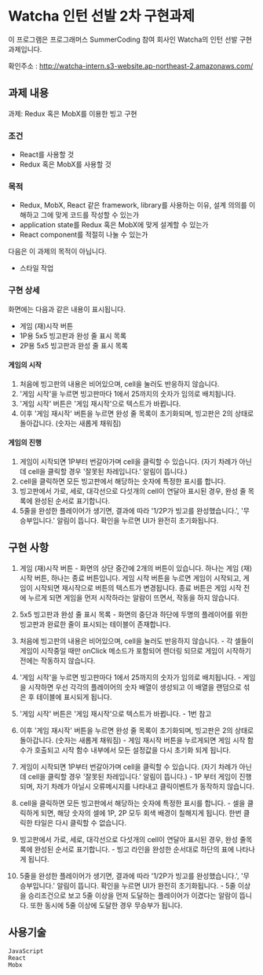 
# Watcha 인턴 선발 2차 구현과제

이 프로그램은 프로그래머스 SummerCoding 참여 회사인 Watcha의 인턴 선발 구현과제입니다. 

확인주소 : http://watcha-intern.s3-website.ap-northeast-2.amazonaws.com/

## 과제 내용

 과제: Redux 혹은 MobX를 이용한 빙고 구현

### 조건

- React를 사용할 것
- Redux 혹은 MobX를 사용할 것

### 목적

- Redux, MobX, React 같은 framework, library를 사용하는 이유, 설계 의의를 이해하고 그에 맞게 코드를 작성할 수 있는가
- application state를 Redux 혹은 MobX에 맞게 설계할 수 있는가
- React component를 적절히 나눌 수 있는가

다음은 이 과제의 목적이 아닙니다.

- 스타일 작업

### 구현 상세

화면에는 다음과 같은 내용이 표시됩니다.

- 게임 (재)시작 버튼
- 1P용 5x5 빙고판과 완성 줄 표시 목록
- 2P용 5x5 빙고판과 완성 줄 표시 목록

#### 게임의 시작

1. 처음에 빙고판의 내용은 비어있으며, cell을 눌러도 반응하지 않습니다.
2. '게임 시작'을 누르면 빙고판마다 1에서 25까지의 숫자가 임의로 배치됩니다.
3. '게임 시작' 버튼은 '게임 재시작'으로 텍스트가 바뀝니다.
4. 이후 '게임 재시작' 버튼을 누르면 완성 줄 목록이 초기화되며, 빙고판은 2의 상태로 돌아갑니다. (숫자는 새롭게 채워짐)

#### 게임의 진행

1. 게임이 시작되면 1P부터 번갈아가며 cell을 클릭할 수 있습니다. (자기 차례가 아닌데 cell을 클릭할 경우 '잘못된 차레입니다.' 알림이 뜹니다.)
2. cell을 클릭하면 모든 빙고판에서 해당하는 숫자에 특정한 표시를 합니다.
3. 빙고판에서 가로, 세로, 대각선으로 다섯개의 cell이 연달아 표시된 경우, 완성 줄 목록에 완성된 순서로 표기합니다.
4. 5줄을 완성한 플레이어가 생기면, 결과에 따라 '1/2P가 빙고를 완성했습니다.', '무승부입니다.' 알림이 뜹니다. 확인을 누르면 UI가 완전히 초기화됩니다.



## 구현 사항

1. 게임 (재)시작 버튼 - 화면의 상단 중간에 2개의 버튼이 있습니다. 하나는 게임 (재)시작 버튼, 하나는 종료 버튼입니다. 게임 시작 버튼을 누르면 게임이 시작되고, 게임이 시작되면 재시작으로 버튼의 텍스트가 변경됩니다. 종료 버튼은 게임 시작 전에 누르게 되면 게임을 먼저 시작하라는 알람이 뜨면서, 작동을 하지 않습니다.

2. 5x5 빙고판과 완성 줄 표시 목록 - 화면의 중단과 하단에 두명의 플레이어를 위한 빙고판과 완료한 줄이 표시되는 테이블이 존재합니다. 

3. 처음에 빙고판의 내용은 비어있으며, cell을 눌러도 반응하지 않습니다. - 각 셀들이 게임이 시작중일 때만 onClick 메소드가 포함되어 렌더링 되므로 게임이 시작하기 전에는 작동하지 않습니다.

4. '게임 시작'을 누르면 빙고판마다 1에서 25까지의 숫자가 임의로 배치됩니다. - 게임을 시작하면 우선 각각의 플레이어의 숫자 배열이 생성되고 이 배열을 랜덤으로 섞은 후 테이블에 표시되게 됩니다. 

5. '게임 시작' 버튼은 '게임 재시작'으로 텍스트가 바뀝니다. - 1번 참고

6. 이후 '게임 재시작' 버튼을 누르면 완성 줄 목록이 초기화되며, 빙고판은 2의 상태로 돌아갑니다. (숫자는 새롭게 채워짐) - 게임 재시작 버튼을 누르게되면 게임 시작 함수가 호출되고 시작 함수 내부에서 모든 설정값을 다시 초기화 되게 됩니다.

7. 게임이 시작되면 1P부터 번갈아가며 cell을 클릭할 수 있습니다. (자기 차례가 아닌데 cell을 클릭할 경우 '잘못된 차레입니다.' 알림이 뜹니다.) - 1P 부터 게임이 진행되며, 자기 차례가 아닐시 오류메시지를 나타내고 클릭이벤트가 동작하지 않습니다. 

8. cell을 클릭하면 모든 빙고판에서 해당하는 숫자에 특정한 표시를 합니다. - 셀을 클릭하게 되면, 해당 숫자의 셀에 1P, 2P 모두 회색 배경이 칠해지게 됩니다. 한번 클릭한 타일은 다시 클릭할 수 없습니다. 

9. 빙고판에서 가로, 세로, 대각선으로 다섯개의 cell이 연달아 표시된 경우, 완성 줄목록에 완성된 순서로 표기합니다. - 빙고 라인을 완성한 순서대로 하단의 표에 나타나게 됩니다. 

10. 5줄을 완성한 플레이어가 생기면, 결과에 따라 '1/2P가 빙고를 완성했습니다.', '무승부입니다.' 알림이 뜹니다. 확인을 누르면 UI가 완전히 초기화됩니다. - 5줄 이상을 승리조건으로 보고 5줄 이상을 먼저 도달하는 플레이어가 이겼다는 알람이 뜹니다. 또한 동시에 5줄 이상에 도달한 경우 무승부가 됩니다.

## 사용기술

```
JavaScript
React
Mobx
```



